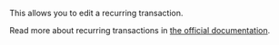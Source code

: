 This allows you to edit a recurring transaction.

Read more about recurring transactions in [the official documentation](https://docs.firefly-iii.org/advanced-concepts/recurring).